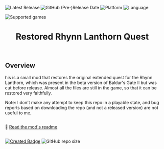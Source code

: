 ![Latest Release](https://img.shields.io/github/v/release/Gibberlings3/Restored-Rhynn-Lanthorn?include_prereleases&color=blue)
![GitHub (Pre-)Release Date](https://img.shields.io/github/release-date-pre/Gibberlings3/Restored-Rhynn-Lanthorn?color=gold)
![Platform](https://img.shields.io/static/v1?label=platform&message=windows%20%7C%20macOS%20%7C%20linux%20%7C%20Project%20Infinity&color=informational)
![Language](https://img.shields.io/static/v1?label=language&message=English%20%7C%20Russian&color=limegreen)

![Supported games](https://img.shields.io/static/v1?label=supported%20games&message=BG2%20%7C%20BGT%20%7C%20BG2EE%20%7C%20EET&color=dodgerblue)


<div align="center"><h1></a>Restored Rhynn Lanthorn Quest</h1>

</div><br>

## 

## Overview



his is a small mod that restores the original extended quest for the Rhynn Lanthorn, which was present in the beta version of Baldur's Gate II but was cut before release. Almost all the files are still in the game, so that it can be restored very faithfully.

Note: I don't make any attempt to keep this repo in a playable state, and bug reports based on downloading the repo (and not a released version) are not useful to me.

## 

:page_facing_up: [Read the mod's readme](https://gibberlings3.github.io/Documentation/readmes/readme-dw_lanthorn.html) 

## 

[![Created Badge](https://badges.pufler.dev/created/Gibberlings3/Restored-Rhynn-Lanthorn?style=plastic&label=Created)](https://badges.pufler.dev)
![GitHub repo size](https://img.shields.io/github/repo-size/Gibberlings3/Restored-Rhynn-Lanthorn?style=plastic&label=repo%20size)
